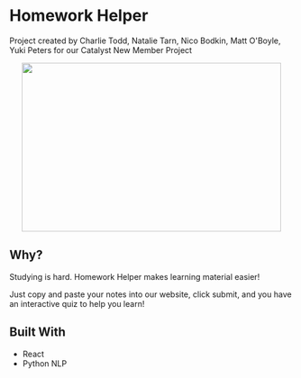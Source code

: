 # Homework Helper

Project created by Charlie Todd, Natalie Tarn, Nico Bodkin, Matt O'Boyle, Yuki Peters for our Catalyst New Member Project

<p align="center">
  <img width="460" height="300" src="https://raw.githubusercontent.com/ntarn/homework-helper/master/logo.png">
</p>

## Why?

Studying is hard. Homework Helper makes learning material easier! 

Just copy and paste your notes into our website, click submit, and you have an interactive quiz to help you learn!


## Built With

* React
* Python NLP  


